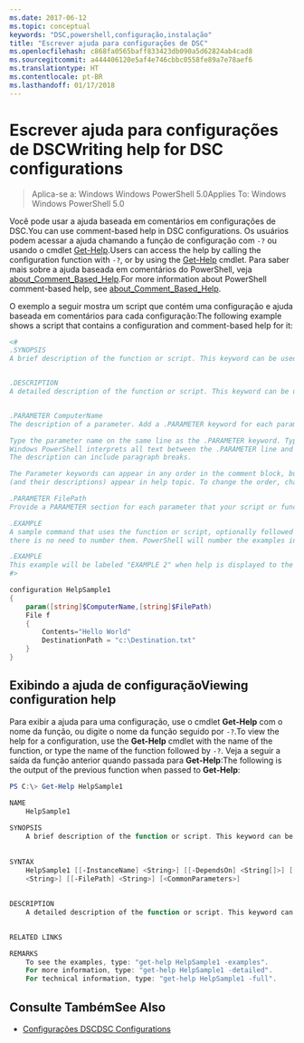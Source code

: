 ```yaml
---
ms.date: 2017-06-12
ms.topic: conceptual
keywords: "DSC,powershell,configuração,instalação"
title: "Escrever ajuda para configurações de DSC"
ms.openlocfilehash: c868fa0565baff833423db090a5d62824ab4cad8
ms.sourcegitcommit: a444406120e5af4e746cbbc0558fe89a7e78aef6
ms.translationtype: HT
ms.contentlocale: pt-BR
ms.lasthandoff: 01/17/2018
---
```

# <a name="writing-help-for-dsc-configurations"></a><span data-ttu-id="da232-103">Escrever ajuda para configurações de DSC</span><span class="sxs-lookup"><span data-stu-id="da232-103">Writing help for DSC configurations</span></span>

><span data-ttu-id="da232-104">Aplica-se a: Windows Windows PowerShell 5.0</span><span class="sxs-lookup"><span data-stu-id="da232-104">Applies To: Windows Windows PowerShell 5.0</span></span>

<span data-ttu-id="da232-105">Você pode usar a ajuda baseada em comentários em configurações de DSC.</span><span class="sxs-lookup"><span data-stu-id="da232-105">You can use comment-based help in DSC configurations.</span></span> <span data-ttu-id="da232-106">Os usuários podem acessar a ajuda chamando a função de configuração com `-?` ou usando o cmdlet [Get-Help](https://technet.microsoft.com/en-us/library/hh849696.aspx).</span><span class="sxs-lookup"><span data-stu-id="da232-106">Users can access the help by calling the configuration function with `-?`, or by using the [Get-Help](https://technet.microsoft.com/en-us/library/hh849696.aspx) cmdlet.</span></span> <span data-ttu-id="da232-107">Para saber mais sobre a ajuda baseada em comentários do PowerShell, veja [about_Comment_Based_Help](https://technet.microsoft.com/en-us/library/hh847834.aspx).</span><span class="sxs-lookup"><span data-stu-id="da232-107">For more information about PowerShell comment-based help, see [about_Comment_Based_Help](https://technet.microsoft.com/en-us/library/hh847834.aspx).</span></span>

<span data-ttu-id="da232-108">O exemplo a seguir mostra um script que contém uma configuração e ajuda baseada em comentários para cada configuração:</span><span class="sxs-lookup"><span data-stu-id="da232-108">The following example shows a script that contains a configuration and comment-based help for it:</span></span>

```powershell
<#
.SYNOPSIS
A brief description of the function or script. This keyword can be used only once for each configuration.


.DESCRIPTION
A detailed description of the function or script. This keyword can be used only once for each configuration.


.PARAMETER ComputerName
The description of a parameter. Add a .PARAMETER keyword for each parameter in the function or script syntax.

Type the parameter name on the same line as the .PARAMETER keyword. Type the parameter description on the lines following the .PARAMETER keyword. 
Windows PowerShell interprets all text between the .PARAMETER line and the next keyword or the end of the comment block as part of the parameter description. 
The description can include paragraph breaks.

The Parameter keywords can appear in any order in the comment block, but the function or script syntax determines the order in which the parameters 
(and their descriptions) appear in help topic. To change the order, change the syntax.

.PARAMETER FilePath
Provide a PARAMETER section for each parameter that your script or function accepts.

.EXAMPLE
A sample command that uses the function or script, optionally followed by sample output and a description. Repeat this keyword for each example. If you have multiple examples,
there is no need to number them. PowerShell will number the examples in help text.

.EXAMPLE
This example will be labeled "EXAMPLE 2" when help is displayed to the user.
#>

configuration HelpSample1
{
    param([string]$ComputerName,[string]$FilePath)
    File f
    {
        Contents="Hello World"
        DestinationPath = "c:\Destination.txt"
    }
}
```

## <a name="viewing-configuration-help"></a><span data-ttu-id="da232-109">Exibindo a ajuda de configuração</span><span class="sxs-lookup"><span data-stu-id="da232-109">Viewing configuration help</span></span>

<span data-ttu-id="da232-110">Para exibir a ajuda para uma configuração, use o cmdlet **Get-Help** com o nome da função, ou digite o nome da função seguido por `-?`.</span><span class="sxs-lookup"><span data-stu-id="da232-110">To view the help for a configuration, use the **Get-Help** cmdlet with the name of the function, or type the name of the function followed by `-?`.</span></span> <span data-ttu-id="da232-111">Veja a seguir a saída da função anterior quando passada para **Get-Help**:</span><span class="sxs-lookup"><span data-stu-id="da232-111">The following is the output of the previous function when passed to **Get-Help**:</span></span>

```powershell
PS C:\> Get-Help HelpSample1

NAME
    HelpSample1
    
SYNOPSIS
    A brief description of the function or script. This keyword can be used only once for each configuration.
    
    
SYNTAX
    HelpSample1 [[-InstanceName] <String>] [[-DependsOn] <String[]>] [[-OutputPath] <String>] [[-ConfigurationData] <Hashtable>] [[-ComputerName] 
    <String>] [[-FilePath] <String>] [<CommonParameters>]
    
    
DESCRIPTION
    A detailed description of the function or script. This keyword can be used only once for each configuration.
    

RELATED LINKS

REMARKS
    To see the examples, type: "get-help HelpSample1 -examples".
    For more information, type: "get-help HelpSample1 -detailed".
    For technical information, type: "get-help HelpSample1 -full".
```

## <a name="see-also"></a><span data-ttu-id="da232-112">Consulte Também</span><span class="sxs-lookup"><span data-stu-id="da232-112">See Also</span></span>
* [<span data-ttu-id="da232-113">Configurações DSC</span><span class="sxs-lookup"><span data-stu-id="da232-113">DSC Configurations</span></span>](configurations.md)

